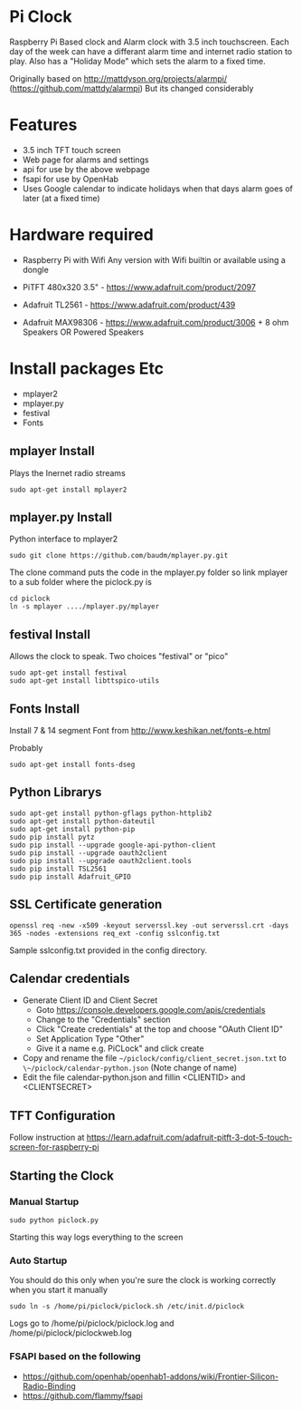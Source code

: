 # Pi Clock

Raspberry Pi Based clock and Alarm clock with 3.5 inch touchscreen. Each day of the week can have a differant alarm time and internet radio station to play.
 Also has a "Holiday Mode" which sets the alarm to a fixed time.

 Originally based on http://mattdyson.org/projects/alarmpi/ (https://github.com/mattdy/alarmpi) But its changed considerably

# Features

- 3.5 inch TFT touch screen
- Web page for alarms and settings
- api for use by the above webpage
- fsapi for use by OpenHab
- Uses Google calendar to indicate holidays when that days alarm goes of later (at a fixed time)

# Hardware required

- Raspberry Pi with Wifi
 Any version with Wifi builtin or available using a dongle

- PiTFT 480x320 3.5" - https://www.adafruit.com/product/2097

- Adafruit TL2561 - https://www.adafruit.com/product/439

- Adafruit MAX98306 - https://www.adafruit.com/product/3006 + 8 ohm Speakers
 OR
 Powered Speakers

# Install packages Etc

- mplayer2
- mplayer.py
- festival
- Fonts

## mplayer Install
Plays the Inernet radio streams
```
sudo apt-get install mplayer2
```

## mplayer.py Install
Python interface to mplayer2
```
sudo git clone https://github.com/baudm/mplayer.py.git
```
The clone command puts the code in the mplayer.py folder so link mplayer to a sub folder where the piclock.py is
~~~
cd piclock
ln -s mplayer ..../mplayer.py/mplayer
~~~

## festival Install
Allows the clock to speak. Two choices "festival" or "pico"
~~~
sudo apt-get install festival
sudo apt-get install libttspico-utils
~~~

## Fonts Install
Install 7 & 14 segment Font from http://www.keshikan.net/fonts-e.html

Probably
~~~
sudo apt-get install fonts-dseg
~~~

## Python Librarys
~~~
sudo apt-get install python-gflags python-httplib2
sudo apt-get install python-dateutil
sudo apt-get install python-pip
sudo pip install pytz
sudo pip install --upgrade google-api-python-client
sudo pip install --upgrade oauth2client
sudo pip install --upgrade oauth2client.tools
sudo pip install TSL2561
sudo pip install Adafruit_GPIO
~~~

## SSL Certificate generation
~~~
openssl req -new -x509 -keyout serverssl.key -out serverssl.crt -days 365 -nodes -extensions req_ext -config sslconfig.txt
~~~

  Sample sslconfig.txt provided in the config directory.

## Calendar credentials

- Generate Client ID and Client Secret
  - Goto https://console.developers.google.com/apis/credentials
  - Change to the "Credentials" section
  - Click "Create credentials" at the top and choose "OAuth Client ID"
  - Set Application Type "Other"
  - Give it a name e.g. PiCLock" and click create
- Copy and rename the file `~/piclock/config/client_secret.json.txt` to `\~/piclock/calendar-python.json` (Note change of name)
- Edit the file calendar-python.json and fillin &lt;CLIENTID&gt; and &lt;CLIENTSECRET&gt;

## TFT Configuration

Follow instruction at https://learn.adafruit.com/adafruit-pitft-3-dot-5-touch-screen-for-raspberry-pi

## Starting the Clock
### Manual Startup
```
sudo python piclock.py
```
Starting this way logs everything to the screen

### Auto Startup
You should do this only when you're sure the clock is working correctly when you start it manually

```
sudo ln -s /home/pi/piclock/piclock.sh /etc/init.d/piclock
```
Logs go to /home/pi/piclock/piclock.log and /home/pi/piclock/piclockweb.log

### FSAPI based on the following
- https://github.com/openhab/openhab1-addons/wiki/Frontier-Silicon-Radio-Binding
- https://github.com/flammy/fsapi
